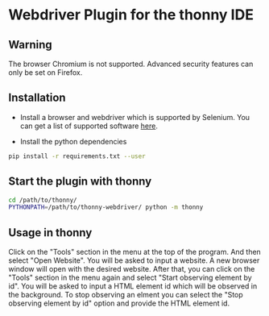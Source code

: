 # Webdriver Plugin for the thonny IDE

## Warning

The browser Chromium is not supported. Advanced security features can only be set on Firefox.

## Installation

- Install a browser and webdriver which is supported by Selenium. You can get a list of supported software [here](https://www.selenium.dev/documentation/en/getting_started_with_webdriver/browsers/).

- Install the python dependencies

```bash
pip install -r requirements.txt --user
```

## Start the plugin with thonny

```bash
cd /path/to/thonny/
PYTHONPATH=/path/to/thonny-webdriver/ python -m thonny
```

## Usage in thonny

Click on the "Tools" section in the menu at the top of the program. And then select "Open Website". You will be asked to input a website. A new browser window will open with the desired website. After that, you can click on the "Tools" section in the menu again and select "Start observing element by id". You will be asked to input a HTML element id which will be observed in the background. To stop observing an elment you can select the "Stop observing element by id" option and provide the HTML element id.
